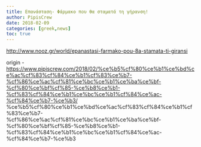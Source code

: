 ```yaml
---
title: Επανάσταση- Φάρμακο που θα σταματά τη γήρανση!
author: PipisCrew
date: 2018-02-09
categories: [greek,news]
toc: true
---
```


http://www.nooz.gr/world/epanastasi-farmako-pou-8a-stamata-ti-giransi

origin - https://www.pipiscrew.com/2018/02/%ce%b5%cf%80%ce%b1%ce%bd%ce%ac%cf%83%cf%84%ce%b1%cf%83%ce%b7-%cf%86%ce%ac%cf%81%ce%bc%ce%b1%ce%ba%ce%bf-%cf%80%ce%bf%cf%85-%ce%b8%ce%b1-%cf%83%cf%84%ce%b1%ce%bc%ce%b1%cf%84%ce%ac-%cf%84%ce%b7-%ce%b3/ %ce%b5%cf%80%ce%b1%ce%bd%ce%ac%cf%83%cf%84%ce%b1%cf%83%ce%b7-%cf%86%ce%ac%cf%81%ce%bc%ce%b1%ce%ba%ce%bf-%cf%80%ce%bf%cf%85-%ce%b8%ce%b1-%cf%83%cf%84%ce%b1%ce%bc%ce%b1%cf%84%ce%ac-%cf%84%ce%b7-%ce%b3
